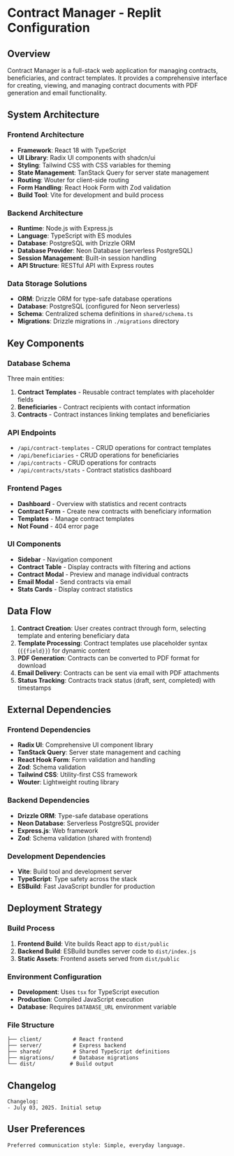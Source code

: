 # Contract Manager - Replit Configuration

## Overview

Contract Manager is a full-stack web application for managing contracts, beneficiaries, and contract templates. It provides a comprehensive interface for creating, viewing, and managing contract documents with PDF generation and email functionality.

## System Architecture

### Frontend Architecture
- **Framework**: React 18 with TypeScript
- **UI Library**: Radix UI components with shadcn/ui
- **Styling**: Tailwind CSS with CSS variables for theming
- **State Management**: TanStack Query for server state management
- **Routing**: Wouter for client-side routing
- **Form Handling**: React Hook Form with Zod validation
- **Build Tool**: Vite for development and build process

### Backend Architecture
- **Runtime**: Node.js with Express.js
- **Language**: TypeScript with ES modules
- **Database**: PostgreSQL with Drizzle ORM
- **Database Provider**: Neon Database (serverless PostgreSQL)
- **Session Management**: Built-in session handling
- **API Structure**: RESTful API with Express routes

### Data Storage Solutions
- **ORM**: Drizzle ORM for type-safe database operations
- **Database**: PostgreSQL (configured for Neon serverless)
- **Schema**: Centralized schema definitions in `shared/schema.ts`
- **Migrations**: Drizzle migrations in `./migrations` directory

## Key Components

### Database Schema
Three main entities:
1. **Contract Templates** - Reusable contract templates with placeholder fields
2. **Beneficiaries** - Contract recipients with contact information
3. **Contracts** - Contract instances linking templates and beneficiaries

### API Endpoints
- `/api/contract-templates` - CRUD operations for contract templates
- `/api/beneficiaries` - CRUD operations for beneficiaries
- `/api/contracts` - CRUD operations for contracts
- `/api/contracts/stats` - Contract statistics dashboard

### Frontend Pages
- **Dashboard** - Overview with statistics and recent contracts
- **Contract Form** - Create new contracts with beneficiary information
- **Templates** - Manage contract templates
- **Not Found** - 404 error page

### UI Components
- **Sidebar** - Navigation component
- **Contract Table** - Display contracts with filtering and actions
- **Contract Modal** - Preview and manage individual contracts
- **Email Modal** - Send contracts via email
- **Stats Cards** - Display contract statistics

## Data Flow

1. **Contract Creation**: User creates contract through form, selecting template and entering beneficiary data
2. **Template Processing**: Contract templates use placeholder syntax (`{{field}}`) for dynamic content
3. **PDF Generation**: Contracts can be converted to PDF format for download
4. **Email Delivery**: Contracts can be sent via email with PDF attachments
5. **Status Tracking**: Contracts track status (draft, sent, completed) with timestamps

## External Dependencies

### Frontend Dependencies
- **Radix UI**: Comprehensive UI component library
- **TanStack Query**: Server state management and caching
- **React Hook Form**: Form validation and handling
- **Zod**: Schema validation
- **Tailwind CSS**: Utility-first CSS framework
- **Wouter**: Lightweight routing library

### Backend Dependencies
- **Drizzle ORM**: Type-safe database operations
- **Neon Database**: Serverless PostgreSQL provider
- **Express.js**: Web framework
- **Zod**: Schema validation (shared with frontend)

### Development Dependencies
- **Vite**: Build tool and development server
- **TypeScript**: Type safety across the stack
- **ESBuild**: Fast JavaScript bundler for production

## Deployment Strategy

### Build Process
1. **Frontend Build**: Vite builds React app to `dist/public`
2. **Backend Build**: ESBuild bundles server code to `dist/index.js`
3. **Static Assets**: Frontend assets served from `dist/public`

### Environment Configuration
- **Development**: Uses `tsx` for TypeScript execution
- **Production**: Compiled JavaScript execution
- **Database**: Requires `DATABASE_URL` environment variable

### File Structure
```
├── client/          # React frontend
├── server/          # Express backend
├── shared/          # Shared TypeScript definitions
├── migrations/      # Database migrations
└── dist/           # Build output
```

## Changelog

```
Changelog:
- July 03, 2025. Initial setup
```

## User Preferences

```
Preferred communication style: Simple, everyday language.
```